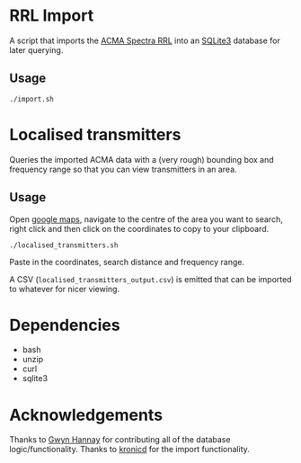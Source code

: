 # RRL Import

A script that imports the [ACMA Spectra RRL](https://www.acma.gov.au/radiocomms-licence-data) into an [SQLite3](https://www.sqlite.org/) database for later querying.

## Usage

```
./import.sh
```

# Localised transmitters

Queries the imported ACMA data with a (very rough) bounding box and frequency range so that you can view transmitters in an area.

## Usage

Open [google maps](https://maps.google.com), navigate to the centre of the area you want to search, right click and then click on the coordinates to copy to your clipboard.

```
./localised_transmitters.sh
```

Paste in the coordinates, search distance and frequency range.

A CSV (`localised_transmitters_output.csv`) is emitted that can be imported to whatever for nicer viewing.

# Dependencies

* bash
* unzip
* curl
* sqlite3

# Acknowledgements

Thanks to [Gwyn Hannay](https://github.com/GwynHannay) for contributing all of the database logic/functionality.
Thanks to [kronicd](https://github.com/kronicd/) for the import functionality.